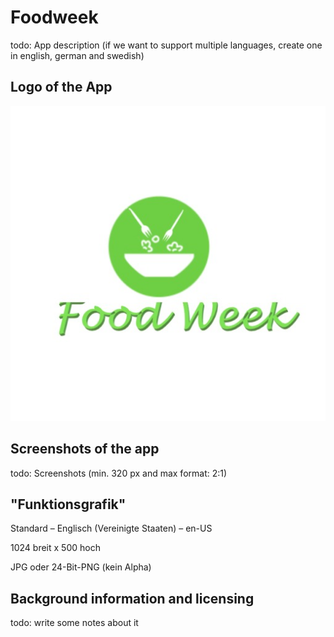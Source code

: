 # Foodweek

todo: App description (if we want to support multiple languages, create one in english, german and swedish)

## Logo of the App

![foodweek logo](images/logo.jpeg)

## Screenshots of the app

todo: Screenshots (min. 320 px and max format: 2:1)

## "Funktionsgrafik"
Standard – Englisch (Vereinigte Staaten) – en-US

1024 breit x 500 hoch

JPG oder 24-Bit-PNG (kein Alpha)

## Background information and licensing

todo: write some notes about it
